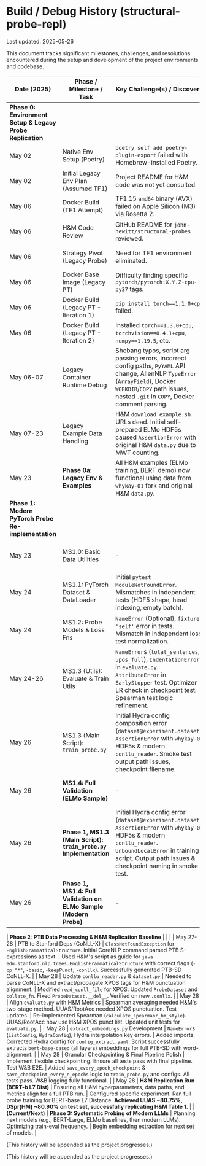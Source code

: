 # Build / Debug History (structural-probe-repl)

Last updated: 2025-05-26

This document tracks significant milestones, challenges, and resolutions encountered during the setup and development of the project environments and codebase.

| Date (2025) | Phase / Milestone / Task                  | Key Challenge(s) / Discovery                                                                  | Outcome / Fix / Decision                                                                                                                                                                 |
|-------------|-------------------------------------------|-----------------------------------------------------------------------------------------------|----------------------------------------------------------------------------------------------------------------------------------------------------------------------------|
| **Phase 0: Environment Setup & Legacy Probe Replication** |                                                                                               |                                                                                                                                                                              |
| May 02      | Native Env Setup (Poetry)                 | `poetry self add poetry-plugin-export` failed with Homebrew-installed Poetry.                 | Unlinkable brew files. Re-installed Poetry via `pipx` for user-space isolation; plugin installed cleanly.                                                                  |
| May 02      | Initial Legacy Env Plan (Assumed TF1)     | Project README for H&M code was not yet consulted.                                            | Initial plan assumed TensorFlow 1.x for legacy probe.                                                                                                                      |
| May 06      | Docker Build (TF1 Attempt)                | TF1.15 `amd64` binary (AVX) failed on Apple Silicon (M3) via Rosetta 2.                       | `Illegal instruction`. Confirmed AVX issue.                                                                                                                                |
| May 06      | H&M Code Review                           | GitHub README for `john-hewitt/structural-probes` reviewed.                                   | **Critical Discovery:** Original H&M code is PyTorch-based (~v1.0-1.3), not TensorFlow.                                                                                     |
| May 06      | Strategy Pivot (Legacy Probe)             | Need for TF1 environment eliminated.                                                          | Switched plan to target a PyTorch 1.x CPU environment (`linux/amd64`) for legacy code.                                                                                       |
| May 06      | Docker Base Image (Legacy PT)             | Difficulty finding specific `pytorch/pytorch:X.Y.Z-cpu-py37` tags.                            | Decided to use `python:3.7-slim-buster` as base and install PyTorch 1.x + dependencies via `pip`.                                                                          |
| May 06      | Docker Build (Legacy PT - Iteration 1)    | `pip install torch==1.1.0+cpu` failed.                                                        | `No matching distribution`. `pip` listed `1.3.0+cpu` as available.                                                                                                         |
| May 06      | Docker Build (Legacy PT - Iteration 2)    | Installed `torch==1.3.0+cpu`, `torchvision==0.4.1+cpu`, `numpy==1.19.5`, etc.                 | **Build Succeeded.** Core legacy dependencies installed.                                                                                                                   |
| May 06-07   | Legacy Container Runtime Debug            | Shebang typos, script arg passing errors, incorrect config paths, `PyYAML` API change, AllenNLP `TypeError` (`ArrayField`), Docker `WORKDIR`/`COPY` path issues, nested `.git` in `COPY`, Docker comment parsing. | Iteratively fixed scripts, Dockerfile, pinned `PyYAML==3.13`, `overrides==3.1.0`, `typing-extensions==3.7.4`. Used `.dockerignore`. Environment stabilized.               |
| May 07-23   | Legacy Example Data Handling              | H&M `download_example.sh` URLs dead. Initial self-prepared ELMo HDF5s caused `AssertionError` with original H&M `data.py` due to MWT counting. | Discovered `whykay-01` fork with original H&M sample data (CoNLLU, ELMo HDF5, BERT `.params`). Reverted `data.py` to original H&M version. Updated Dockerfile to `COPY` sourced data. |
| May 23      | **Phase 0a: Legacy Env & Examples**       | All H&M examples (ELMo training, BERT demo) now functional using data from `whykay-01` fork and original H&M `data.py`. | **COMPLETE.** Legacy probe pipeline verified. UUAS ~0.27 (ELMo dist), Spearman ~0.45 (ELMo dist), RootAcc ~0.08 (ELMo depth), BERT demo visualizations generated. |
| **Phase 1: Modern PyTorch Probe Re-implementation** |                                                                                               |                                                                                                                                                                              |
| May 23      | MS1.0: Basic Data Utilities               | -                                                                                             | Implemented `conllu_reader.py` (MWT-filtering) & `gold_labels.py` (depths/distances). Unit tests (own + independent) pass.                                                |
| May 24      | MS1.1: PyTorch Dataset & DataLoader     | Initial `pytest` `ModuleNotFoundError`. Mismatches in independent tests (HDF5 shape, head indexing, empty batch). | Fixed `pyproject.toml` & test imports. Corrected independent tests & `collate_fn` for empty batch. All `Dataset` tests pass.                                       |
| May 24      | MS1.2: Probe Models & Loss Fns          | `NameError` (Optional), `fixture 'self'` error in tests. Mismatch in independent loss test normalization. | Imported `Optional`. Fixed test fns. Corrected independent loss test to match H&M $L^2$ normalization. All model/loss tests pass.                               |
| May 24-26   | MS1.3 (Utils): Evaluate & Train Utils   | `NameError`s (`total_sentences`, `upos_full`), `IndentationError` in `evaluate.py`. `AttributeError` in `EarlyStopper` test. Optimizer LR check in checkpoint test. Spearman test logic refinement. | Fixed variable scoping & indentation. Corrected `EarlyStopper` property. Updated optimizer LR test assertion. Refined `calculate_spearmanr` to match H&M. All utility tests pass. |
| May 26      | MS1.3 (Main Script): `train_probe.py`   | Initial Hydra config composition error (`dataset@experiment.dataset`). `AssertionError` with `whykay-01` HDF5s & modern `conllu_reader`. Smoke test output path issues, checkpoint filename. | Resolved Hydra config by ensuring `experiment/*.yaml` pointed to self-generated HDF5s. Fixed smoke test output path logic & checkpoint naming. Implemented training script. |
| May 26      | **MS1.4: Full Validation (ELMo Sample)**| -                                                                                             | Successfully ran modern `train_probe.py` for distance & depth probes on self-generated ELMo sample using MPS. Achieved plausible metrics.        |
| May 26      | **Phase 1, MS1.3 (Main Script): `train_probe.py` Implementation**              | Initial Hydra config error (`dataset@experiment.dataset`). `AssertionError` with `whykay-01` HDF5s & modern `conllu_reader`. `UnboundLocalError` in training script. Output path issues & checkpoint naming in smoke test. | Resolved Hydra config. Switched modern probe to use self-generated ELMo HDF5s. Fixed `best_dev_metric_value_for_checkpointing` init. Corrected smoke test output path logic & checkpoint naming. Implemented H&M-style optimizer reset and LR decay (`LRSchedulerWithOptimizerReset`). |
| May 26      | **Phase 1, MS1.4: Full Validation on ELMo Sample (Modern Probe)**              | -                                                                                                                                                            | Successfully ran `train_probe.py` for both distance & depth probes on self-generated ELMo sample data using MPS. H&M LR decay/optimizer reset verified. Achieved plausible metrics. **Phase 1 COMPLETE.** |

| **Phase 2: PTB Data Processing & H&M Replication Baseline** |                                                                                               |                                                                                                                                                                              |
| May 27-28   | PTB to Stanford Deps (CoNLL-X)          | `ClassNotFoundException` for `EnglishGrammaticalStructure`. Initial CoreNLP command parsed PTB S-expressions as text. | Used H&M's script as guide for `java edu.stanford.nlp.trees.EnglishGrammaticalStructure` with correct flags (`-cp "*"`, `-basic`, `-keepPunct`, `-conllx`). Successfully generated PTB-SD CoNLL-X. |
| May 28      | Update `conllu_reader.py` & `dataset.py`  | Needed to parse CoNLL-X and extract/propagate XPOS tags for H&M punctuation alignment.        | Modified `read_conll_file` for XPOS. Updated `ProbeDataset` and `collate_fn`. Fixed `ProbeDataset.__del__`. Verified on new `.conllx`.                                |
| May 28      | Align `evaluate.py` with H&M Metrics    | Spearman averaging needed H&M's two-stage method. UUAS/RootAcc needed XPOS punctuation. Test updates. | Re-implemented Spearman (`calculate_spearmanr_hm_style`). UUAS/RootAcc now use H&M XPOS punct list. Updated unit tests for `evaluate.py`.                                 |
| May 28      | `extract_embeddings.py` Development     | `NameError`s (`ListConfig`, `HydraConfig`), Hydra interpolation key errors.                 | Added imports. Corrected Hydra config for `config_extract.yaml`. Script successfully extracts `bert-base-cased` (all layers) embeddings for full PTB-SD with word-alignment. |
| May 28      | Granular Checkpointing & Final Pipeline Polish | Implement flexible checkpointing. Ensure all tests pass with final pipeline. Test W&B E2E. | Added `save_every_epoch_checkpoint` & `save_checkpoint_every_n_epochs` logic to `train_probe.py` and configs. All tests pass. W&B logging fully functional.             |
| May 28      | **H&M Replication Run (BERT-b L7 Dist)**  | Ensuring all H&M hyperparameters, data paths, and metrics align for a full PTB run.          | Configured specific experiment. Ran full probe training for BERT-base L7 Distance. **Achieved UUAS ~80.75%, DSpr(HM) ~80.90% on test set, successfully replicating H&M Table 1.** |
| **(Current/Next)** | **Phase 3: Systematic Probing of Modern LLMs** | Planning next models (e.g., BERT-Large, ELMo baselines, then modern LLMs). Optimizing train-eval frequency. | Begin embedding extraction for next set of models.                                                                                                                            |

(This history will be appended as the project progresses.)

(This history will be appended as the project progresses.)